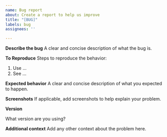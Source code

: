 ```yaml
---
name: Bug report
about: Create a report to help us improve
title: "[BUG]"
labels: bug
assignees: ''

---
```


**Describe the bug**
A clear and concise description of what the bug is.

**To Reproduce**
Steps to reproduce the behavior:

1. Use ...
2. See ...

**Expected behavior**
A clear and concise description of what you expected to happen.

**Screenshots**
If applicable, add screenshots to help explain your problem.

**Version**

What version are you using?

**Additional context**
Add any other context about the problem here.
